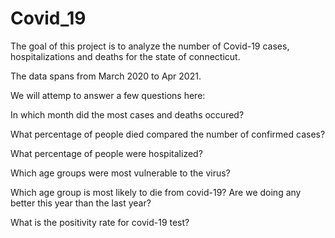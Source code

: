 # Covid_19

The goal of this project is to analyze the number of Covid-19 cases, hospitalizations and deaths for the state of connecticut. 

The data spans from March 2020 to Apr 2021.

We will attemp to answer a few questions here:

In which month did the most cases and deaths occured?

What percentage of people died compared the number of confirmed cases?

What percentage of people were hospitalized?

Which age groups were most vulnerable to the virus?

Which age group is most likely to die from covid-19? Are we doing any better this year than the last year?

What is the positivity rate for covid-19 test?
